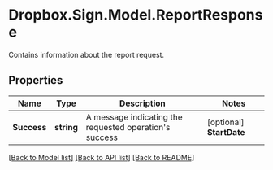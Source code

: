 # Dropbox.Sign.Model.ReportResponse
Contains information about the report request.

## Properties

Name | Type | Description | Notes
------------ | ------------- | ------------- | -------------
**Success** | **string** |  A message indicating the requested operation&#39;s success  | [optional] **StartDate** | **string** |  The (inclusive) start date for the report data in MM/DD/YYYY format.  | [optional] **EndDate** | **string** |  The (inclusive) end date for the report data in MM/DD/YYYY format.  | [optional] **ReportType** | **List&lt;ReportResponse.ReportTypeEnum&gt;** |  The type(s) of the report you are requesting. Allowed values are &quot;user_activity&quot; and &quot;document_status&quot;. User activity reports contain list of all users and their activity during the specified date range. Document status report contain a list of signature requests created in the specified time range (and their status).  | [optional] 

[[Back to Model list]](../README.md#documentation-for-models) [[Back to API list]](../README.md#documentation-for-api-endpoints) [[Back to README]](../README.md)

